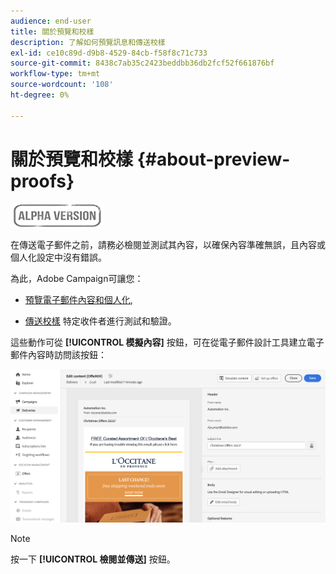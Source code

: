 ```yaml
---
audience: end-user
title: 關於預覽和校樣
description: 了解如何預覽訊息和傳送校樣
exl-id: ce10c89d-d9b8-4529-84cb-f58f8c71c733
source-git-commit: 8438c7ab35c2423beddbb36db2fcf52f661876bf
workflow-type: tm+mt
source-wordcount: '108'
ht-degree: 0%

---
```


# 關於預覽和校樣 {#about-preview-proofs}

![](../assets/do-not-localize/badge.png)

在傳送電子郵件之前，請務必檢閱並測試其內容，以確保內容準確無誤，且內容或個人化設定中沒有錯誤。

為此，Adobe Campaign可讓您：

* [預覽電子郵件內容和個人化](#preview),

<!--* [Check the email rendering](#rendering) in popular desktop, mobile and web-based clients,-->
* [傳送校樣](#send-proofs) 特定收件者進行測試和驗證。

這些動作可從 **[!UICONTROL 模擬內容]** 按鈕，可在從電子郵件設計工具建立電子郵件內容時訪問該按鈕：

![](assets/simulate.png)

>[!NOTE]
>
>按一下 **[!UICONTROL 檢閱並傳送]** 按鈕。
